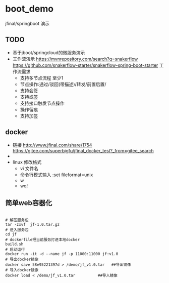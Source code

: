 # boot_demo
jfinal/springboot 演示


## TODO 
+ 基于jboot/springcloud的微服务演示
+ 工作流演示
    https://mvnrepository.com/search?q=snakerflow
    https://github.com/snakerflow-starter/snakerflow-spring-boot-starter
    工作流需求
    + 支持多节点流程 至少1
    + 节点操作:通过/驳回(带描述)/转发/前置后置/
    + 支持会签
    + 支持或签
    + 支持接口触发节点操作
    + 操作留痕
    + 支持加签


## docker 
+ 链接
http://www.jfinal.com/share/1754
https://gitee.com/superbigfu/jfinal_docker_test?_from=gitee_search
+ 
+ linux 修改格式 
    + vi 文件名 
    + 命令行模式输入 :set fileformat=unix
    + w
    + wq!
## 简单web容器化
```

# 解压服务包
tar -zxvf  jf-1.0.tar.gz
# 进入服务包 
cd jf
# dockerfile把当前服务打进本地docker
build.sh  
# 启动运行
docker run -it -d --name jf -p 11000:11000 jf:v1.0 
# 导出docker镜像
docker save 58e95221397d > /demo/jf_v1.0.tar   ##导出镜像
# 导入docker镜像
docker load < /demo/jf_v1.0.tar          ##导入镜像

```
